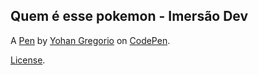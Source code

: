 Quem é esse pokemon - Imersão Dev
---------------------------------


A [Pen](https://codepen.io/yohangreg/pen/QWdwVjy) by [Yohan Gregorio](https://codepen.io/yohangreg) on [CodePen](https://codepen.io).

[License](https://codepen.io/yohangreg/pen/QWdwVjy/license).